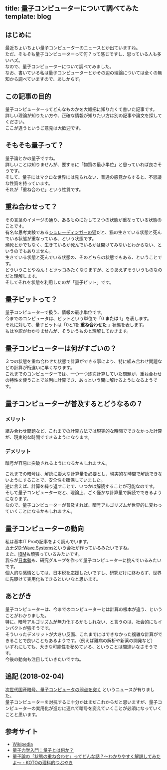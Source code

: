 title: 量子コンピューターについて調べてみた
template: blog
---

## はじめに

最近ちょいちょい量子コンピューターのニュースとか出ていますね。  
ただ、そもそも量子コンピューターって何？って感じですし、思っている人も多いハズ。  
なので、量子コンピューターについて調べてみました。  
なお、書いている私は量子コンピューターとかその辺の理論については全くの無知から調べていますので、あしからず。  

## この記事の目的

量子コンピューターってどんなものかを大雑把に知りたくて書いた記事です。  
詳しい理論が知りたい方や、正確な情報が知りたい方は別の記事や論文を探してください。  
ここが違うというご意見は大歓迎です。  

## そもそも量子って？

量子論とかの量子ですね。  
詳しいことは知りませんが、要するに「物質の最小単位」と思っていれば良さそうです。  
そして、量子にはマクロな世界には見られない、普通の感覚からすると、不思議な性質を持っています。  
それが「重ね合わせ」という性質です。  

## 重ね合わせって？

その言葉のイメージの通り、あるものに対して２つの状態が重なっている状態のことです。  
有名な思考実験である[シュレーディンガーの猫](https://ja.wikipedia.org/wiki/%E3%82%B7%E3%83%A5%E3%83%AC%E3%83%BC%E3%83%87%E3%82%A3%E3%83%B3%E3%82%AC%E3%83%BC%E3%81%AE%E7%8C%AB)だと、猫の生きている状態と死んでいる状態が重なっている、という状態です。  
瀕死とかでもなく、生きているか死んでいるかは開けてみないとわからない、というのでもありません。  
生きている状態と死んでいる状態の、そのどちらの状態でもある、ということです。  
どういうことやねん！とツッコみたくなりますが、とりあえずそういうものなのだと理解します。  
そしてそれを状態を利用したのが「量子ビット」です。  

## 量子ビットって？

量子コンピューターで扱う、情報の最小単位です。  
今までのコンピュータは、ビットという単位で「0 **または** 1」を表します。  
それに対して、量子ビットは「0と1を **重ね合わせた** 」状態を表します。  
もはや訳がわかりませんが、そういうものと理解しておきます。  

## 量子コンピューターは何がすごいの？

２つの状態を重ね合わせた状態で計算ができる事により、特に組み合わせ問題などの計算が桁違いに早くなります。  
これまでのコンピューターでは、一つ一つ逐次計算していた問題が、重ね合わせの特性を使うことで並列に計算でき、あっという間に解けるようになるようです。  

## 量子コンピューターが普及するとどうなるの？

### メリット

組み合わせ問題など、これまでの計算方法では現実的な時間でできなかった計算が、現実的な時間でできるようになります。  

### デメリット

暗号が容易に突破されるようになるかもしれません。  

これまでの暗号は、解読に膨大な計算量を必要とし、現実的な時間で解読できないようにすることで、安全性を確保していました。  
逆に言えば、計算を繰り返すことで、いつかは解読することが可能なのです。  
そして量子コンピューターだと、理論上、ごく僅かな計算量で解読でできるようになります。  
なので、量子コンピューターが普及すれば、暗号アルゴリズムが世界的に変わっていくことになるかもしれません。  

## 量子コンピューターの動向

私は基本IT Proの記事をよく読んでいます。  
[カナダD-Wave Systems](http://itpro.nikkeibp.co.jp/atcl/news/17/012500220/?itp_list_ranking)という会社が作っているみたいですね。  
また、[IBM](http://itpro.nikkeibp.co.jp/atcl/news/17/030600715/?itp_list_ranking)も頑張っているみたいです。  
我らが[日本勢](http://itpro.nikkeibp.co.jp/atcl/column/17/042400160/042600003/?itp_list_ranking)も、研究グループを作って量子コンピューターに挑んでいるみたいです。  
個人的な感情としては、日本税を応援したいですし、研究だけに終わらず、世界に先駆けて実用化もできるといいなと思います。  

## あとがき

量子コンピューターは、今までのコンピューターとは計算の根本が違う、ということがわかりました。  
特に、暗号アルゴリズムが無力化するかもしれない、と言うのは、社会的にもインパクトが強そうです。  
そういったデメリットが大きい反面、これまでにはできなかった複雑な計算ができることで良いこともあるようです。（例えば難病の解析や新薬の開発など）  
いずれにしても、大きな可能性を秘めている、ということは間違いなさそうです。  
今後の動向も注目していきたいですね。  

## 追記 (2018-02-04)

[次世代国産暗号、量子コンピュータの弱点を突く](http://itpro.nikkeibp.co.jp/atcl/column/14/346926/020101296/) というニュースが有りました。  
量子コンピューターを対抗するに十分かはまだこれからだと思いますが、量子コンピューターの実用化が進むに連れて暗号を変えていくことが必須になっていくことと思います。  

## 参考サイト

- [Wikipedia](https://ja.wikipedia.org/wiki/)
- [量子力学入門：量子とは何か？](http://ryoushi-rikigaku.com/quantum.html)
- [量子論の「状態の重ね合わせ」ってどんな話？～わかりやすく解説してみたよ～ - KOTOの理科的つぶやき](http://koto-science.hatenablog.com/entry/%E9%87%8F%E5%AD%90%E8%AB%96-%E7%8A%B6%E6%85%8B%E3%81%AE%E9%87%8D%E3%81%AD%E5%90%88%E3%82%8F%E3%81%9B)
